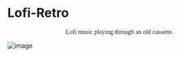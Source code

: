 # Lofi-Retro
<p style="font-family:Montserrat; text-align: center;">Lofi music playing through an old cassette. </p>

![image](https://user-images.githubusercontent.com/104320660/225103467-3a6894e3-53ea-44ac-b298-dc11a27dc2dd.png)

